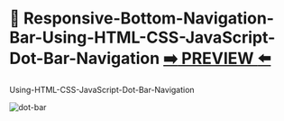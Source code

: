 # 🔮 Responsive-Bottom-Navigation-Bar-Using-HTML-CSS-JavaScript-Dot-Bar-Navigation [:arrow_right: PREVIEW :arrow_left:](https://erik161.github.io/Responsive-Bottom-Navigation-Bar-Using-HTML-CSS-JavaScript-Dot-Bar-Navigation/) 

Using-HTML-CSS-JavaScript-Dot-Bar-Navigation

 

![dot-bar](https://user-images.githubusercontent.com/26189854/138362055-b7777897-debb-4d7f-a02f-61cc9b055af8.gif)





